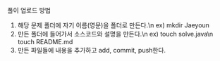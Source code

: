 풀이 업로드 방법

1. 해당 문제 폴더에 자기 이름(영문)을 폴더로 만든다.\n
    ex) mkdir Jaeyoun
2. 만든 폴더에 들어가서 소스코드와 설명을 만든다.\n
    ex) touch solve.java\n
        touch README.md
3. 만든 파일들에 내용을 추가하고 add, commit, push한다.